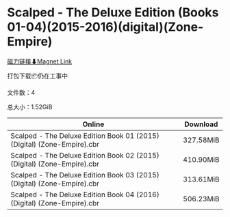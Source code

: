 # Scalped - The Deluxe Edition (Books 01-04)(2015-2016)(digital)(Zone-Empire)

[磁力链接⬇Magnet Link](magnet:?xt=urn:btih:7a9305d616aafb05b16adeb8fe728975e1574e9f&dn=Scalped%20-%20The%20Deluxe%20Edition%20%28Books%2001-04%29%282015-2016%29%28digital%29%28Zone-Empire%29)

打包下载📦仍在工事中

文件数：4

总大小：1.52GiB

Online | Download
--- | ---
Scalped - The Deluxe Edition Book 01 (2015) (Digital) (Zone-Empire).cbr | 327.58MiB
Scalped - The Deluxe Edition Book 02 (2015) (Digital) (Zone-Empire).cbr | 410.90MiB
Scalped - The Deluxe Edition Book 03 (2015) (Digital) (Zone-Empire).cbr | 313.61MiB
Scalped - The Deluxe Edition Book 04 (2016) (Digital) (Zone-Empire).cbr | 506.23MiB